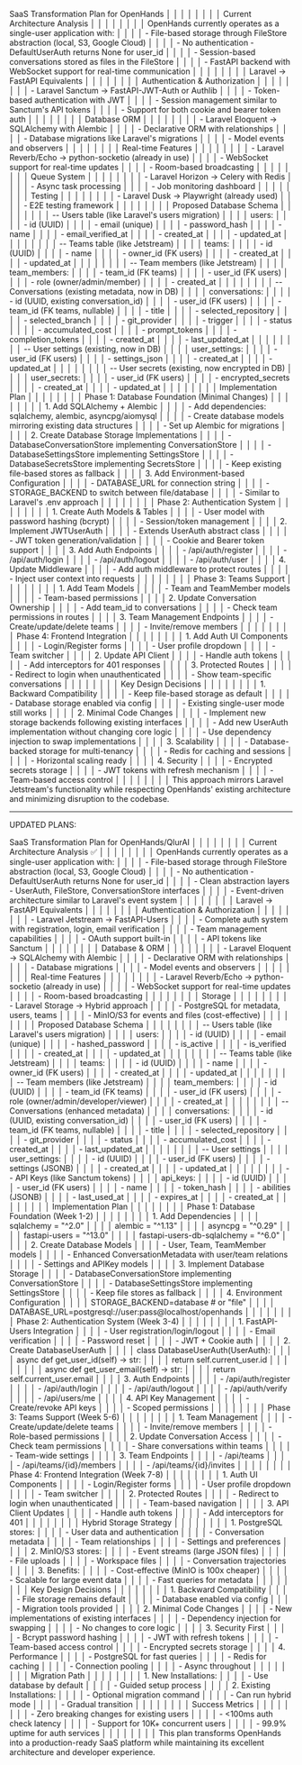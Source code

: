 SaaS Transformation Plan for OpenHands                                                                                                                                                                      │ │
│ │                                                                                                                                                                                                             │ │
│ │ Current Architecture Analysis                                                                                                                                                                               │ │
│ │                                                                                                                                                                                                             │ │
│ │ OpenHands currently operates as a single-user application with:                                                                                                                                             │ │
│ │ - File-based storage through FileStore abstraction (local, S3, Google Cloud)                                                                                                                                │ │
│ │ - No authentication - DefaultUserAuth returns None for user_id                                                                                                                                              │ │
│ │ - Session-based conversations stored as files in the FileStore                                                                                                                                              │ │
│ │ - FastAPI backend with WebSocket support for real-time communication                                                                                                                                        │ │
│ │                                                                                                                                                                                                             │ │
│ │ Laravel → FastAPI Equivalents                                                                                                                                                                               │ │
│ │                                                                                                                                                                                                             │ │
│ │ Authentication & Authorization                                                                                                                                                                              │ │
│ │                                                                                                                                                                                                             │ │
│ │ - Laravel Sanctum → FastAPI-JWT-Auth or Authlib                                                                                                                                                             │ │
│ │   - Token-based authentication with JWT                                                                                                                                                                     │ │
│ │   - Session management similar to Sanctum's API tokens                                                                                                                                                      │ │
│ │   - Support for both cookie and bearer token auth                                                                                                                                                           │ │
│ │                                                                                                                                                                                                             │ │
│ │ Database ORM                                                                                                                                                                                                │ │
│ │                                                                                                                                                                                                             │ │
│ │ - Laravel Eloquent → SQLAlchemy with Alembic                                                                                                                                                                │ │
│ │   - Declarative ORM with relationships                                                                                                                                                                      │ │
│ │   - Database migrations like Laravel's migrations                                                                                                                                                           │ │
│ │   - Model events and observers                                                                                                                                                                              │ │
│ │                                                                                                                                                                                                             │ │
│ │ Real-time Features                                                                                                                                                                                          │ │
│ │                                                                                                                                                                                                             │ │
│ │ - Laravel Reverb/Echo → python-socketio (already in use)                                                                                                                                                    │ │
│ │   - WebSocket support for real-time updates                                                                                                                                                                 │ │
│ │   - Room-based broadcasting                                                                                                                                                                                 │ │
│ │                                                                                                                                                                                                             │ │
│ │ Queue System                                                                                                                                                                                                │ │
│ │                                                                                                                                                                                                             │ │
│ │ - Laravel Horizon → Celery with Redis                                                                                                                                                                       │ │
│ │   - Async task processing                                                                                                                                                                                   │ │
│ │   - Job monitoring dashboard                                                                                                                                                                                │ │
│ │                                                                                                                                                                                                             │ │
│ │ Testing                                                                                                                                                                                                     │ │
│ │                                                                                                                                                                                                             │ │
│ │ - Laravel Dusk → Playwright (already used)                                                                                                                                                                  │ │
│ │   - E2E testing framework                                                                                                                                                                                   │ │
│ │                                                                                                                                                                                                             │ │
│ │ Proposed Database Schema                                                                                                                                                                                    │ │
│ │                                                                                                                                                                                                             │ │
│ │ -- Users table (like Laravel's users migration)                                                                                                                                                             │ │
│ │ users:                                                                                                                                                                                                      │ │
│ │   - id (UUID)                                                                                                                                                                                               │ │
│ │   - email (unique)                                                                                                                                                                                          │ │
│ │   - password_hash                                                                                                                                                                                           │ │
│ │   - name                                                                                                                                                                                                    │ │
│ │   - email_verified_at                                                                                                                                                                                       │ │
│ │   - created_at                                                                                                                                                                                              │ │
│ │   - updated_at                                                                                                                                                                                              │ │
│ │                                                                                                                                                                                                             │ │
│ │ -- Teams table (like Jetstream)                                                                                                                                                                             │ │
│ │ teams:                                                                                                                                                                                                      │ │
│ │   - id (UUID)                                                                                                                                                                                               │ │
│ │   - name                                                                                                                                                                                                    │ │
│ │   - owner_id (FK users)                                                                                                                                                                                     │ │
│ │   - created_at                                                                                                                                                                                              │ │
│ │   - updated_at                                                                                                                                                                                              │ │
│ │                                                                                                                                                                                                             │ │
│ │ -- Team members (like Jetstream)                                                                                                                                                                            │ │
│ │ team_members:                                                                                                                                                                                               │ │
│ │   - team_id (FK teams)                                                                                                                                                                                      │ │
│ │   - user_id (FK users)                                                                                                                                                                                      │ │
│ │   - role (owner/admin/member)                                                                                                                                                                               │ │
│ │   - created_at                                                                                                                                                                                              │ │
│ │                                                                                                                                                                                                             │ │
│ │ -- Conversations (existing metadata, now in DB)                                                                                                                                                             │ │
│ │ conversations:                                                                                                                                                                                              │ │
│ │   - id (UUID, existing conversation_id)                                                                                                                                                                     │ │
│ │   - user_id (FK users)                                                                                                                                                                                      │ │
│ │   - team_id (FK teams, nullable)                                                                                                                                                                            │ │
│ │   - title                                                                                                                                                                                                   │ │
│ │   - selected_repository                                                                                                                                                                                     │ │
│ │   - selected_branch                                                                                                                                                                                         │ │
│ │   - git_provider                                                                                                                                                                                            │ │
│ │   - trigger                                                                                                                                                                                                 │ │
│ │   - status                                                                                                                                                                                                  │ │
│ │   - accumulated_cost                                                                                                                                                                                        │ │
│ │   - prompt_tokens                                                                                                                                                                                           │ │
│ │   - completion_tokens                                                                                                                                                                                       │ │
│ │   - created_at                                                                                                                                                                                              │ │
│ │   - last_updated_at                                                                                                                                                                                         │ │
│ │                                                                                                                                                                                                             │ │
│ │ -- User settings (existing, now in DB)                                                                                                                                                                      │ │
│ │ user_settings:                                                                                                                                                                                              │ │
│ │   - user_id (FK users)                                                                                                                                                                                      │ │
│ │   - settings_json                                                                                                                                                                                           │ │
│ │   - created_at                                                                                                                                                                                              │ │
│ │   - updated_at                                                                                                                                                                                              │ │
│ │                                                                                                                                                                                                             │ │
│ │ -- User secrets (existing, now encrypted in DB)                                                                                                                                                             │ │
│ │ user_secrets:                                                                                                                                                                                               │ │
│ │   - user_id (FK users)                                                                                                                                                                                      │ │
│ │   - encrypted_secrets                                                                                                                                                                                       │ │
│ │   - created_at                                                                                                                                                                                              │ │
│ │   - updated_at                                                                                                                                                                                              │ │
│ │                                                                                                                                                                                                             │ │
│ │ Implementation Plan                                                                                                                                                                                         │ │
│ │                                                                                                                                                                                                             │ │
│ │ Phase 1: Database Foundation (Minimal Changes)                                                                                                                                                              │ │
│ │                                                                                                                                                                                                             │ │
│ │ 1. Add SQLAlchemy + Alembic                                                                                                                                                                                 │ │
│ │   - Add dependencies: sqlalchemy, alembic, asyncpg/aiomysql                                                                                                                                                 │ │
│ │   - Create database models mirroring existing data structures                                                                                                                                               │ │
│ │   - Set up Alembic for migrations                                                                                                                                                                           │ │
│ │ 2. Create Database Storage Implementations                                                                                                                                                                  │ │
│ │   - DatabaseConversationStore implementing ConversationStore                                                                                                                                                │ │
│ │   - DatabaseSettingsStore implementing SettingsStore                                                                                                                                                        │ │
│ │   - DatabaseSecretsStore implementing SecretsStore                                                                                                                                                          │ │
│ │   - Keep existing file-based stores as fallback                                                                                                                                                             │ │
│ │ 3. Add Environment-based Configuration                                                                                                                                                                      │ │
│ │   - DATABASE_URL for connection string                                                                                                                                                                      │ │
│ │   - STORAGE_BACKEND to switch between file/database                                                                                                                                                         │ │
│ │   - Similar to Laravel's .env approach                                                                                                                                                                      │ │
│ │                                                                                                                                                                                                             │ │
│ │ Phase 2: Authentication System                                                                                                                                                                              │ │
│ │                                                                                                                                                                                                             │ │
│ │ 1. Create Auth Models & Tables                                                                                                                                                                              │ │
│ │   - User model with password hashing (bcrypt)                                                                                                                                                               │ │
│ │   - Session/token management                                                                                                                                                                                │ │
│ │ 2. Implement JWTUserAuth                                                                                                                                                                                    │ │
│ │   - Extends UserAuth abstract class                                                                                                                                                                         │ │
│ │   - JWT token generation/validation                                                                                                                                                                         │ │
│ │   - Cookie and Bearer token support                                                                                                                                                                         │ │
│ │ 3. Add Auth Endpoints                                                                                                                                                                                       │ │
│ │   - /api/auth/register                                                                                                                                                                                      │ │
│ │   - /api/auth/login                                                                                                                                                                                         │ │
│ │   - /api/auth/logout                                                                                                                                                                                        │ │
│ │   - /api/auth/user                                                                                                                                                                                          │ │
│ │ 4. Update Middleware                                                                                                                                                                                        │ │
│ │   - Add auth middleware to protect routes                                                                                                                                                                   │ │
│ │   - Inject user context into requests                                                                                                                                                                       │ │
│ │                                                                                                                                                                                                             │ │
│ │ Phase 3: Teams Support                                                                                                                                                                                      │ │
│ │                                                                                                                                                                                                             │ │
│ │ 1. Add Team Models                                                                                                                                                                                          │ │
│ │   - Team and TeamMember models                                                                                                                                                                              │ │
│ │   - Team-based permissions                                                                                                                                                                                  │ │
│ │ 2. Update Conversation Ownership                                                                                                                                                                            │ │
│ │   - Add team_id to conversations                                                                                                                                                                            │ │
│ │   - Check team permissions in routes                                                                                                                                                                        │ │
│ │ 3. Team Management Endpoints                                                                                                                                                                                │ │
│ │   - Create/update/delete teams                                                                                                                                                                              │ │
│ │   - Invite/remove members                                                                                                                                                                                   │ │
│ │                                                                                                                                                                                                             │ │
│ │ Phase 4: Frontend Integration                                                                                                                                                                               │ │
│ │                                                                                                                                                                                                             │ │
│ │ 1. Add Auth UI Components                                                                                                                                                                                   │ │
│ │   - Login/Register forms                                                                                                                                                                                    │ │
│ │   - User profile dropdown                                                                                                                                                                                   │ │
│ │   - Team switcher                                                                                                                                                                                           │ │
│ │ 2. Update API Client                                                                                                                                                                                        │ │
│ │   - Handle auth tokens                                                                                                                                                                                      │ │
│ │   - Add interceptors for 401 responses                                                                                                                                                                      │ │
│ │ 3. Protected Routes                                                                                                                                                                                         │ │
│ │   - Redirect to login when unauthenticated                                                                                                                                                                  │ │
│ │   - Show team-specific conversations                                                                                                                                                                        │ │
│ │                                                                                                                                                                                                             │ │
│ │ Key Design Decisions                                                                                                                                                                                        │ │
│ │                                                                                                                                                                                                             │ │
│ │ 1. Backward Compatibility                                                                                                                                                                                   │ │
│ │   - Keep file-based storage as default                                                                                                                                                                      │ │
│ │   - Database storage enabled via config                                                                                                                                                                     │ │
│ │   - Existing single-user mode still works                                                                                                                                                                   │ │
│ │ 2. Minimal Code Changes                                                                                                                                                                                     │ │
│ │   - Implement new storage backends following existing interfaces                                                                                                                                            │ │
│ │   - Add new UserAuth implementation without changing core logic                                                                                                                                             │ │
│ │   - Use dependency injection to swap implementations                                                                                                                                                        │ │
│ │ 3. Scalability                                                                                                                                                                                              │ │
│ │   - Database-backed storage for multi-tenancy                                                                                                                                                               │ │
│ │   - Redis for caching and sessions                                                                                                                                                                          │ │
│ │   - Horizontal scaling ready                                                                                                                                                                                │ │
│ │ 4. Security                                                                                                                                                                                                 │ │
│ │   - Encrypted secrets storage                                                                                                                                                                               │ │
│ │   - JWT tokens with refresh mechanism                                                                                                                                                                       │ │
│ │   - Team-based access control                                                                                                                                                                               │ │
│ │                                                                                                                                                                                                             │ │
│ │ This approach mirrors Laravel Jetstream's functionality while respecting OpenHands' existing architecture and minimizing disruption to the codebase.



---

UPDATED PLANS:

SaaS Transformation Plan for OpenHands/QlurAI                                                                                                                                    │ │
│ │                                                                                                                                                                                  │ │
│ │ Current Architecture Analysis ✅                                                                                                                                                  │ │
│ │                                                                                                                                                                                  │ │
│ │ OpenHands currently operates as a single-user application with:                                                                                                                  │ │
│ │ - File-based storage through FileStore abstraction (local, S3, Google Cloud)                                                                                                     │ │
│ │ - No authentication - DefaultUserAuth returns None for user_id                                                                                                                   │ │
│ │ - Clean abstraction layers - UserAuth, FileStore, ConversationStore interfaces                                                                                                   │ │
│ │ - Event-driven architecture similar to Laravel's event system                                                                                                                    │ │
│ │                                                                                                                                                                                  │ │
│ │ Laravel → FastAPI Equivalents                                                                                                                                                    │ │
│ │                                                                                                                                                                                  │ │
│ │ Authentication & Authorization                                                                                                                                                   │ │
│ │                                                                                                                                                                                  │ │
│ │ - Laravel Jetstream → FastAPI-Users                                                                                                                                              │ │
│ │   - Complete auth system with registration, login, email verification                                                                                                            │ │
│ │   - Team management capabilities                                                                                                                                                 │ │
│ │   - OAuth support built-in                                                                                                                                                       │ │
│ │   - API tokens like Sanctum                                                                                                                                                      │ │
│ │                                                                                                                                                                                  │ │
│ │ Database & ORM                                                                                                                                                                   │ │
│ │                                                                                                                                                                                  │ │
│ │ - Laravel Eloquent → SQLAlchemy with Alembic                                                                                                                                     │ │
│ │   - Declarative ORM with relationships                                                                                                                                           │ │
│ │   - Database migrations                                                                                                                                                          │ │
│ │   - Model events and observers                                                                                                                                                   │ │
│ │                                                                                                                                                                                  │ │
│ │ Real-time Features                                                                                                                                                               │ │
│ │                                                                                                                                                                                  │ │
│ │ - Laravel Reverb/Echo → python-socketio (already in use)                                                                                                                         │ │
│ │   - WebSocket support for real-time updates                                                                                                                                      │ │
│ │   - Room-based broadcasting                                                                                                                                                      │ │
│ │                                                                                                                                                                                  │ │
│ │ Storage                                                                                                                                                                          │ │
│ │                                                                                                                                                                                  │ │
│ │ - Laravel Storage → Hybrid approach                                                                                                                                              │ │
│ │   - PostgreSQL for metadata, users, teams                                                                                                                                        │ │
│ │   - MinIO/S3 for events and files (cost-effective)                                                                                                                               │ │
│ │                                                                                                                                                                                  │ │
│ │ Proposed Database Schema                                                                                                                                                         │ │
│ │                                                                                                                                                                                  │ │
│ │ -- Users table (like Laravel's users migration)                                                                                                                                  │ │
│ │ users:                                                                                                                                                                           │ │
│ │   - id (UUID)                                                                                                                                                                    │ │
│ │   - email (unique)                                                                                                                                                               │ │
│ │   - hashed_password                                                                                                                                                              │ │
│ │   - is_active                                                                                                                                                                    │ │
│ │   - is_verified                                                                                                                                                                  │ │
│ │   - created_at                                                                                                                                                                   │ │
│ │   - updated_at                                                                                                                                                                   │ │
│ │                                                                                                                                                                                  │ │
│ │ -- Teams table (like Jetstream)                                                                                                                                                  │ │
│ │ teams:                                                                                                                                                                           │ │
│ │   - id (UUID)                                                                                                                                                                    │ │
│ │   - name                                                                                                                                                                         │ │
│ │   - owner_id (FK users)                                                                                                                                                          │ │
│ │   - created_at                                                                                                                                                                   │ │
│ │   - updated_at                                                                                                                                                                   │ │
│ │                                                                                                                                                                                  │ │
│ │ -- Team members (like Jetstream)                                                                                                                                                 │ │
│ │ team_members:                                                                                                                                                                    │ │
│ │   - id (UUID)                                                                                                                                                                    │ │
│ │   - team_id (FK teams)                                                                                                                                                           │ │
│ │   - user_id (FK users)                                                                                                                                                           │ │
│ │   - role (owner/admin/developer/viewer)                                                                                                                                          │ │
│ │   - created_at                                                                                                                                                                   │ │
│ │                                                                                                                                                                                  │ │
│ │ -- Conversations (enhanced metadata)                                                                                                                                             │ │
│ │ conversations:                                                                                                                                                                   │ │
│ │   - id (UUID, existing conversation_id)                                                                                                                                          │ │
│ │   - user_id (FK users)                                                                                                                                                           │ │
│ │   - team_id (FK teams, nullable)                                                                                                                                                 │ │
│ │   - title                                                                                                                                                                        │ │
│ │   - selected_repository                                                                                                                                                          │ │
│ │   - git_provider                                                                                                                                                                 │ │
│ │   - status                                                                                                                                                                       │ │
│ │   - accumulated_cost                                                                                                                                                             │ │
│ │   - created_at                                                                                                                                                                   │ │
│ │   - last_updated_at                                                                                                                                                              │ │
│ │                                                                                                                                                                                  │ │
│ │ -- User settings                                                                                                                                                                 │ │
│ │ user_settings:                                                                                                                                                                   │ │
│ │   - id (UUID)                                                                                                                                                                    │ │
│ │   - user_id (FK users)                                                                                                                                                           │ │
│ │   - settings (JSONB)                                                                                                                                                             │ │
│ │   - created_at                                                                                                                                                                   │ │
│ │   - updated_at                                                                                                                                                                   │ │
│ │                                                                                                                                                                                  │ │
│ │ -- API Keys (like Sanctum tokens)                                                                                                                                                │ │
│ │ api_keys:                                                                                                                                                                        │ │
│ │   - id (UUID)                                                                                                                                                                    │ │
│ │   - user_id (FK users)                                                                                                                                                           │ │
│ │   - name                                                                                                                                                                         │ │
│ │   - token_hash                                                                                                                                                                   │ │
│ │   - abilities (JSONB)                                                                                                                                                            │ │
│ │   - last_used_at                                                                                                                                                                 │ │
│ │   - expires_at                                                                                                                                                                   │ │
│ │   - created_at                                                                                                                                                                   │ │
│ │                                                                                                                                                                                  │ │
│ │ Implementation Plan                                                                                                                                                              │ │
│ │                                                                                                                                                                                  │ │
│ │ Phase 1: Database Foundation (Week 1-2)                                                                                                                                          │ │
│ │                                                                                                                                                                                  │ │
│ │ 1. Add Dependencies                                                                                                                                                              │ │
│ │ sqlalchemy = "^2.0"                                                                                                                                                              │ │
│ │ alembic = "^1.13"                                                                                                                                                                │ │
│ │ asyncpg = "^0.29"                                                                                                                                                                │ │
│ │ fastapi-users = "^13.0"                                                                                                                                                          │ │
│ │ fastapi-users-db-sqlalchemy = "^6.0"                                                                                                                                             │ │
│ │ 2. Create Database Models                                                                                                                                                        │ │
│ │   - User, Team, TeamMember models                                                                                                                                                │ │
│ │   - Enhanced ConversationMetadata with user/team relations                                                                                                                       │ │
│ │   - Settings and APIKey models                                                                                                                                                   │ │
│ │ 3. Implement Database Storage                                                                                                                                                    │ │
│ │   - DatabaseConversationStore implementing ConversationStore                                                                                                                     │ │
│ │   - DatabaseSettingsStore implementing SettingsStore                                                                                                                             │ │
│ │   - Keep file stores as fallback                                                                                                                                                 │ │
│ │ 4. Environment Configuration                                                                                                                                                     │ │
│ │ STORAGE_BACKEND=database  # or "file"                                                                                                                                            │ │
│ │ DATABASE_URL=postgresql://user:pass@localhost/openhands                                                                                                                          │ │
│ │                                                                                                                                                                                  │ │
│ │ Phase 2: Authentication System (Week 3-4)                                                                                                                                        │ │
│ │                                                                                                                                                                                  │ │
│ │ 1. FastAPI-Users Integration                                                                                                                                                     │ │
│ │   - User registration/login/logout                                                                                                                                               │ │
│ │   - Email verification                                                                                                                                                           │ │
│ │   - Password reset                                                                                                                                                               │ │
│ │   - JWT + Cookie auth                                                                                                                                                            │ │
│ │ 2. Create DatabaseUserAuth                                                                                                                                                       │ │
│ │ class DatabaseUserAuth(UserAuth):                                                                                                                                                │ │
│ │     async def get_user_id(self) -> str:                                                                                                                                          │ │
│ │         return self.current_user.id                                                                                                                                              │ │
│ │                                                                                                                                                                                  │ │
│ │     async def get_user_email(self) -> str:                                                                                                                                       │ │
│ │         return self.current_user.email                                                                                                                                           │ │
│ │ 3. Auth Endpoints                                                                                                                                                                │ │
│ │   - /api/auth/register                                                                                                                                                           │ │
│ │   - /api/auth/login                                                                                                                                                              │ │
│ │   - /api/auth/logout                                                                                                                                                             │ │
│ │   - /api/auth/verify                                                                                                                                                             │ │
│ │   - /api/users/me                                                                                                                                                                │ │
│ │ 4. API Key Management                                                                                                                                                            │ │
│ │   - Create/revoke API keys                                                                                                                                                       │ │
│ │   - Scoped permissions                                                                                                                                                           │ │
│ │                                                                                                                                                                                  │ │
│ │ Phase 3: Teams Support (Week 5-6)                                                                                                                                                │ │
│ │                                                                                                                                                                                  │ │
│ │ 1. Team Management                                                                                                                                                               │ │
│ │   - Create/update/delete teams                                                                                                                                                   │ │
│ │   - Invite/remove members                                                                                                                                                        │ │
│ │   - Role-based permissions                                                                                                                                                       │ │
│ │ 2. Update Conversation Access                                                                                                                                                    │ │
│ │   - Check team permissions                                                                                                                                                       │ │
│ │   - Share conversations within teams                                                                                                                                             │ │
│ │   - Team-wide settings                                                                                                                                                           │ │
│ │ 3. Team Endpoints                                                                                                                                                                │ │
│ │   - /api/teams                                                                                                                                                                   │ │
│ │   - /api/teams/{id}/members                                                                                                                                                      │ │
│ │   - /api/teams/{id}/invites                                                                                                                                                      │ │
│ │                                                                                                                                                                                  │ │
│ │ Phase 4: Frontend Integration (Week 7-8)                                                                                                                                         │ │
│ │                                                                                                                                                                                  │ │
│ │ 1. Auth UI Components                                                                                                                                                            │ │
│ │   - Login/Register forms                                                                                                                                                         │ │
│ │   - User profile dropdown                                                                                                                                                        │ │
│ │   - Team switcher                                                                                                                                                                │ │
│ │ 2. Protected Routes                                                                                                                                                              │ │
│ │   - Redirect to login when unauthenticated                                                                                                                                       │ │
│ │   - Team-based navigation                                                                                                                                                        │ │
│ │ 3. API Client Updates                                                                                                                                                            │ │
│ │   - Handle auth tokens                                                                                                                                                           │ │
│ │   - Add interceptors for 401                                                                                                                                                     │ │
│ │                                                                                                                                                                                  │ │
│ │ Hybrid Storage Strategy                                                                                                                                                          │ │
│ │                                                                                                                                                                                  │ │
│ │ 1. PostgreSQL stores:                                                                                                                                                            │ │
│ │   - User data and authentication                                                                                                                                                 │ │
│ │   - Conversation metadata                                                                                                                                                        │ │
│ │   - Team relationships                                                                                                                                                           │ │
│ │   - Settings and preferences                                                                                                                                                     │ │
│ │ 2. MinIO/S3 stores:                                                                                                                                                              │ │
│ │   - Event streams (large JSON files)                                                                                                                                             │ │
│ │   - File uploads                                                                                                                                                                 │ │
│ │   - Workspace files                                                                                                                                                              │ │
│ │   - Conversation trajectories                                                                                                                                                    │ │
│ │ 3. Benefits:                                                                                                                                                                     │ │
│ │   - Cost-effective (MinIO is 100x cheaper)                                                                                                                                       │ │
│ │   - Scalable for large event data                                                                                                                                                │ │
│ │   - Fast queries for metadata                                                                                                                                                    │ │
│ │                                                                                                                                                                                  │ │
│ │ Key Design Decisions                                                                                                                                                             │ │
│ │                                                                                                                                                                                  │ │
│ │ 1. Backward Compatibility                                                                                                                                                        │ │
│ │   - File storage remains default                                                                                                                                                 │ │
│ │   - Database enabled via config                                                                                                                                                  │ │
│ │   - Migration tools provided                                                                                                                                                     │ │
│ │ 2. Minimal Code Changes                                                                                                                                                          │ │
│ │   - New implementations of existing interfaces                                                                                                                                   │ │
│ │   - Dependency injection for swapping                                                                                                                                            │ │
│ │   - No changes to core logic                                                                                                                                                     │ │
│ │ 3. Security First                                                                                                                                                                │ │
│ │   - Bcrypt password hashing                                                                                                                                                      │ │
│ │   - JWT with refresh tokens                                                                                                                                                      │ │
│ │   - Team-based access control                                                                                                                                                    │ │
│ │   - Encrypted secrets storage                                                                                                                                                    │ │
│ │ 4. Performance                                                                                                                                                                   │ │
│ │   - PostgreSQL for fast queries                                                                                                                                                  │ │
│ │   - Redis for caching                                                                                                                                                            │ │
│ │   - Connection pooling                                                                                                                                                           │ │
│ │   - Async throughout                                                                                                                                                             │ │
│ │                                                                                                                                                                                  │ │
│ │ Migration Path                                                                                                                                                                   │ │
│ │                                                                                                                                                                                  │ │
│ │ 1. New Installations:                                                                                                                                                            │ │
│ │   - Use database by default                                                                                                                                                      │ │
│ │   - Guided setup process                                                                                                                                                         │ │
│ │ 2. Existing Installations:                                                                                                                                                       │ │
│ │   - Optional migration command                                                                                                                                                   │ │
│ │   - Can run hybrid mode                                                                                                                                                          │ │
│ │   - Gradual transition                                                                                                                                                           │ │
│ │                                                                                                                                                                                  │ │
│ │ Success Metrics                                                                                                                                                                  │ │
│ │                                                                                                                                                                                  │ │
│ │ - Zero breaking changes for existing users                                                                                                                                       │ │
│ │ - <100ms auth check latency                                                                                                                                                      │ │
│ │ - Support for 10K+ concurrent users                                                                                                                                              │ │
│ │ - 99.9% uptime for auth services                                                                                                                                                 │ │
│ │                                                                                                                                                                                  │ │
│ │ This plan transforms OpenHands into a production-ready SaaS platform while maintaining its excellent architecture and developer experience.
